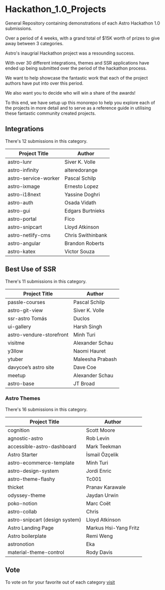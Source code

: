 # Hackathon_1.0_Projects

General Repository containing demonstrations of each Astro Hackathon 1.0 submissions.

Over a period of 4 weeks, with a grand total of $15K worth of prizes to give away between 3 categories. 

Astro's inaugrial Hackathon project was a resounding success. 

With over 30 different integrations, themes and SSR applications have ended up being submitted over the period of the hackathon process. 

We want to help showcase the fantastic work that each of the project authors have put into over this period.

We also want you to decide who will win a share of the awards!

To this end, we have setup up this monorepo to help you explore each of the projects in more detail and to serve as a reference guide in utilising these fantastic community created projects.

## Integrations

There's 12 submissions in this category. 

| Project Title       | Author           |
|---------------------|------------------|
| astro-lunr	      | Siver K. Volle   |
| astro-infinity      |	alteredorange    |
| astro-service-worker|	Pascal Schilp    |
| astro-ixmage	      | Ernesto Lopez    |
| astro-i18next	      | Yassine Doghri   |
| astro-auth	      | Osada Vidath     |
| astro-gui	          | Edgars Burtnieks |
| astro-portal	      | Fico             |
| astro-snipcart      | Lloyd Atkinson   |
| astro-netlify-cms   |	Chris Swithinbank|
| astro-angular       |	Brandon Roberts  |
| astro-katex         |	Victor Souza     |
## Best Use of SSR

There's 11 submissions in this category. 

| Project Title       | Author           |
|---------------------|------------------|
| passle-courses	  |  Pascal Schilp   |
| astro-git-view	  |  Siver K. Volle  |
| ssr-astro	Tomás     |  Duclos          |
| ui-gallery	      |  Harsh Singh     |
| astro-vendure-storefront |  Minh Turi  |
| visitme	          |  Alexander Schau |
| y3llow	          |  Naomi Hauret    |
| ytuber	          |  Maleesha Prabash|
| davycoe’s astro site|  Dave Coe        |
| meetup	          |  Alexander Schau |
| astro-base          |  JT Broad        |

### Astro Themes

There's 16 submissions in this category.

| Project Title       | Author           |
|---------------------|------------------|
| cognition           |	Scott Moore      |
| agnostic-astro      |	Rob Levin        |
| accessible-astro-dashboard |	Mark Teekman|
| Astro Starter       |	İsmail Özçelik   |
| astro-ecommerce-template |	Minh Turi|
| astro-design-system |	Jordi Enric      |
| astro-theme-flashy  |	Tc001            |
| thicket             |	Pranav Karawale  |
| odyssey-theme       |	Jaydan Urwin     |
| poko-notion         |	Marc Coët        |
| astro-collab        |	Chris            |
| astro-snipcart (design system)| Lloyd Atkinson |
| Astro Landing Page  |	Markus Hsi-Yang Fritz |
| Astro boilerplate   |	Remi Weng        |
| astronotion         |	Eka              |
| material-theme-control|	Rody Davis   |


## Vote

To vote on for your favorite out of each category [visit](https://astroinc.notion.site/Astro-1-0-Hackathon-9fb3499b375e4b01b88b080fd918b184)

